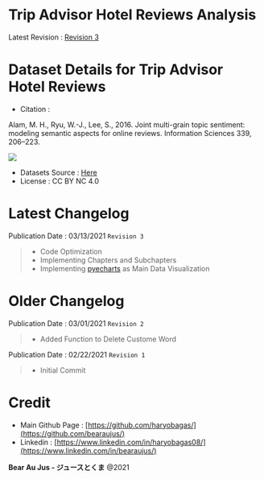 # Trip Advisor Hotel Reviews Analysis
Latest Revision : [Revision 3](https://github.com/haryobagas/Analysis_Trip_Advisor_Hotel_Reviews/blob/main/main_rev3.ipynb)

# Dataset Details for Trip Advisor Hotel Reviews
+ Citation :

Alam, M. H., Ryu, W.-J., Lee, S., 2016. Joint multi-grain topic sentiment: modeling semantic aspects for online reviews. Information Sciences 339, 206–223.

[![](https://zenodo.org/badge/DOI/10.5281/zenodo.1219899.svg)](https://doi.org/10.5281/zenodo.1219899)

+ Datasets Source : [Here](https://www.kaggle.com/andrewmvd/trip-advisor-hotel-reviews)
+ License : CC BY NC 4.0

# Latest Changelog
Publication Date : 03/13/2021 `Revision 3`

> + Code Optimization
> + Implementing Chapters and Subchapters
> + Implementing [pyecharts](https://github.com/pyecharts) as Main Data Visualization

# Older Changelog
Publication Date : 03/01/2021 `Revision 2`

> + Added Function to Delete Custome Word

Publication Date : 02/22/2021 `Revision 1`

> + Initial Commit

# Credit
+ Main Github Page : [https://github.com/haryobagas/](https://github.com/bearaujus/)
+ Linkedin : [https://www.linkedin.com/in/haryobagas08/](https://www.linkedin.com/in/bearaujus/)

**Bear Au Jus - ジュースとくま** @2021
